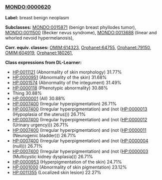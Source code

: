 
### [MONDO:0000620](http://purl.obolibrary.org/obo/MONDO_0000620)
**Label:** breast benign neoplasm

**Subclasses:** [MONDO:0015871](http://purl.obolibrary.org/obo/MONDO_0015871) (benign breast phyllodes tumor), [MONDO:0011500](http://purl.obolibrary.org/obo/MONDO_0011500) (Becker nevus syndrome), [MONDO:0013688](http://purl.obolibrary.org/obo/MONDO_0013688) (linear and whorled nevoid hypermelanosis), 

**Corr. equiv. classes:** [OMIM:614323](http://purl.obolibrary.org/obo/OMIM_614323), [Orphanet:64755](http://www.orpha.net/ORDO/Orphanet_64755), [Orphanet:79150](http://www.orpha.net/ORDO/Orphanet_79150), [OMIM:604919](http://purl.obolibrary.org/obo/OMIM_604919), [Orphanet:180261](http://www.orpha.net/ORDO/Orphanet_180261), 

**Class expressions from DL-Learner:**

- [HP:0011121](http://purl.obolibrary.org/obo/HP_0011121) (Abnormality of skin morphology) 31.77%
- [HP:0000951](http://purl.obolibrary.org/obo/HP_0000951) (Abnormality of the skin) 31.68%
- [HP:0001574](http://purl.obolibrary.org/obo/HP_0001574) (Abnormality of the integument) 31.49%
- [HP:0000118](http://purl.obolibrary.org/obo/HP_0000118) (Phenotypic abnormality) 30.88%
- Thing 30.88%
- [HP:0000001](http://purl.obolibrary.org/obo/HP_0000001) (All) 30.88%
- [HP:0007400](http://purl.obolibrary.org/obo/HP_0007400) (Irregular hyperpigmentation) 26.71%
- [HP:0007400](http://purl.obolibrary.org/obo/HP_0007400) (Irregular hyperpigmentation) and (not ([HP:0000013](http://purl.obolibrary.org/obo/HP_0000013) (Hypoplasia of the uterus))) 26.71%
- [HP:0007400](http://purl.obolibrary.org/obo/HP_0007400) (Irregular hyperpigmentation) and (not ([HP:0000012](http://purl.obolibrary.org/obo/HP_0000012) (Urinary urgency))) 26.71%
- [HP:0007400](http://purl.obolibrary.org/obo/HP_0007400) (Irregular hyperpigmentation) and (not ([HP:0000011](http://purl.obolibrary.org/obo/HP_0000011) (Neurogenic bladder))) 26.71%
- [HP:0007400](http://purl.obolibrary.org/obo/HP_0007400) (Irregular hyperpigmentation) and (not ([HP:0000004](http://purl.obolibrary.org/obo/HP_0000004) (null))) 26.71%
- [HP:0007400](http://purl.obolibrary.org/obo/HP_0007400) (Irregular hyperpigmentation) and (not ([HP:0000003](http://purl.obolibrary.org/obo/HP_0000003) (Multicystic kidney dysplasia))) 26.71%
- [HP:0000953](http://purl.obolibrary.org/obo/HP_0000953) (Hyperpigmentation of the skin) 24.71%
- [HP:0001000](http://purl.obolibrary.org/obo/HP_0001000) (Abnormality of skin pigmentation) 23.12%
- [HP:0011355](http://purl.obolibrary.org/obo/HP_0011355) (Localized skin lesion) 22.27%


